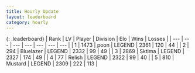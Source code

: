 ```yaml
---
title: Hourly Update
layout: leaderboard
category: hourly
---
```


{: .leaderboard}
| Rank | LV | Player | Division | Elo | Wins | Losses |
| --- | --- | --- | --- | --- | --- | --- |
| <span data-change="0">1</span> | 1473 | <span title="ID: 540690">poon</span> | LEGEND | <span data-change="0">2361</span> | <span data-change="0">120</span> | <span data-change="0">44</span> |
| <span data-change="0">2</span> | 294 | <span title="ID: 221994">Bluelazer</span> | LEGEND | <span data-change="0">2332</span> | <span data-change="0">99</span> | <span data-change="0">49</span> |
| <span data-change="0">3</span> | 2869 | <span title="ID: 353063">Sktima</span> | LEGEND | <span data-change="0">2327</span> | <span data-change="0">174</span> | <span data-change="0">49</span> |
| <span data-change="0">4</span> | 77 | <span title="ID: 758005">Relish</span> | LEGEND | <span data-change="0">2322</span> | <span data-change="0">99</span> | <span data-change="0">40</span> |
| <span data-change="5">5</span> | 810 | <span title="ID: 611082">Mustard</span> | LEGEND | <span data-change="19">2309</span> | <span data-change="5">222</span> | <span data-change="1">113</span> |